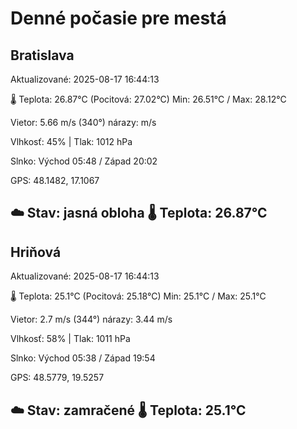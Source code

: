 ﻿# Denné počasie pre mestá

## Bratislava
Aktualizované: 2025-08-17 16:44:13

🌡️ Teplota: 26.87°C 
(Pocitová: 27.02°C)
Min: 26.51°C / Max: 28.12°C

Vietor: 5.66 m/s    (340°) 
nárazy:  m/s

Vlhkosť: 45% | Tlak: 1012 hPa

Slnko: Východ 05:48 / Západ 20:02

GPS: 48.1482, 17.1067

☁️ Stav: jasná obloha        🌡️ Teplota: 26.87°C
---

## Hriňová
Aktualizované: 2025-08-17 16:44:13

🌡️ Teplota: 25.1°C 
(Pocitová: 25.18°C)
Min: 25.1°C / Max: 25.1°C

Vietor: 2.7 m/s (344°)
nárazy: 3.44 m/s

Vlhkosť: 58% | Tlak: 1011 hPa

Slnko: Východ 05:38 / Západ 19:54

GPS: 48.5779, 19.5257

☁️ Stav: zamračené        🌡️ Teplota: 25.1°C
---
